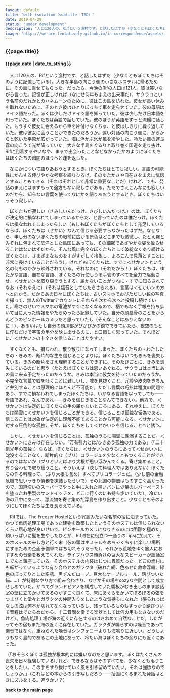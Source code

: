 ```yaml
---
layout: default
title: "with isolation（subtitle--TBD）"
date: 2019-04-29
status: "under development"
description: "人口120人の、Rifという漁村です、と話したはずだ（少なくともぼくたちはそのように記憶している）。大きな半島の向こう側の小さなホステルに帰るために、その車に乗せてもらった。"
image: "https://we-are-tentatively.github.io/in-correspondence/assets/images/2019-04-29-with-isolation-3.jpeg"
---
```


### {{page.title}}

#### {{page.date | date_to_string }}

　人口120人の、Rifという漁村です、と話したはずだ（少なくともぼくたちはそのように記憶している）。大きな半島の向こう側の小さなホステルに帰るために、その車に乗せてもらった。だったら、今晩のRifの人口は121人。彼は笑いながら言った。記憶が正しければ（なにせ何年もまえの出来事だ）、サクラコという名前のだれかとのハネムーンのために、彼はこの島を訪れた。彼女が長い休みを取れないために、そのとき彼はひとりぼっちで車を走らせていた。彼の母語はドイツ語だった。ぼくは少しだけドイツ語を知っていた。彼は少しだけ日本語を知っていた。ぼくたちは英語で話していた。彼のほうが英語をずっと流暢に話した。もうすぐ彼女に会えるから車を片付けなくちゃ、と彼はしきりに繰り返していた。彼は彼女に会うことができたのだろうか。遠い対話の向こう側に、からからと乾いた平原が広がっていた。海に浮かぶ氷が風を冷やした。冷たい風の運ぶ霧の向こうで光が降っていた。大きな半島をぐるりと取り巻く国道を走り抜け、Rifに到着するやいなや、まるで出会ったことなどなかったかのようにぼくたちはぼくたちの暗闇のほうへと踵を返した。
 
　なにかについて語りあおうとするとき、ぼくたちはとても寂しい。言語の可能性にかんする伸びやかな考察を繰りひろげ、そのゆたかさや自在さをまえに恍惚とすることもできる（それはそれとして非常に重要なことだ）けれど、でも、発話のまえにはまずもって途方もない寂しさがある。ただでさえこんなにも寂しいのだから、知らない言葉を使ってなにかを語りあおうとするとき、ぼくたちはいっそう寂しい。
 
　ぼくたちが寂しい（さみしいんだっけ、さびしいんだっけ。）のは、ぼくたちが決定的に損なわれてしまっているからだ、と言っていたのは誰だっけ。ぼくたちは損なわれてしまったらしい（もしもぼくたちがぼくたちとして充足しているならば、ぼくたちは〈せかい〉なんて信じる必要すらなかったはずだ。なぜなら、申し分のないぼくたちの眼前に広がる景色はどこまでも透徹し、たとえ霧とみぞれに包まれて茫洋とした島国にあっても、その細密であざやかな姿を曇らせることはないはずだから。そんな風に完全なぼくたちとして破綻なくあり続けるぼくたちは、さまざまなものをすがすがしく捨象し、よろこんで見落とすことに非常に長けていることだろう）。けれどもぼくたちは、すでに＜せかい＞という名の何ものかから疎外されている。それなのに（それだから！）ぼくたちは、ゆたかな言語、自在な言語、ぼくたちの行使しうる手管のすべてを全力で駆動させ、＜せかい＞を取り戻そうとする。届かないことがつねに・すでに知らされてなお（それゆえに）（それは福音としてもたらさられる）、言葉は＜せかい＞の方へと向かう。だからあの日々にぼくたちは、古いスマホでおびただしい数の写真を撮って、無人のTwitterアカウントにそれらを次から次へと投稿し続けていた。寒さのせいでスマホの電池がすぐになくなるので、柄でもなく手帳を持ち歩いて目に入った情報をやたらめったら記録していた。自分の頭蓋骨のことをがらんどうのピンホールカメラだと思っていたし（そんなことはありえないのに！）、あるいはもし自分の頭頂部がぴかぴかの鏡でできていたら、夜空のもとに佇むだけで宇宙の半分を映し出せるのに、と口惜しく思っていた。それほどに、＜せかい＞の十全さを信じることはたやすい。

　すくなくとも、損なわれ、散り散りになってしまった、ぼくたちの・わたしたちの・きみの、断片的な生を信じることよりは。ぼくたちはいつもきみを喪失している。きみの断片をさえ理解することができずに、そのたびごとに、きみを喪失しているのだと思う（たとえばぼくたちは思いあぐねる。サクラコは本当にあの島に来る予定だったのだろうか。きみは本当に彼女を待っていたのだろうか。不完全な言葉で嘘を吐くことは難しいし、嘘を見抜くこと、冗談や皮肉をきちんと弁別することは原理的にほとんど不可能だ。ただし言葉の巧拙は程度の問題であり、すでに損なわれてしまったぼくたちは、いかなる言語を以ってしても——母語であれ、なんであれ——きみを信じきることなんてできない）。他方で、＜せかい＞は決定的にぼくたちの手の届かないところにある、それゆえに、ぼくたちは闇雲に＜せかい＞を信じることができる。信じることは孤独な営為である。信じることは対象が決定的に理解不能であることから可能になる。＜せかい＞に対する圧倒的な孤独こそが、ぼくたちをして＜せかい＞を信じることへと誘う。
 
　しかし、＜せかい＞を信じることは、孤独のうちに闇雲に耽溺することだ。＜せかい＞にきみは存在しない。「万有引力とは/ひきあう孤独の力である」（「二十億光年の孤独」）ならば、ぼくたちは、＜せかい＞のうちにあって＜せかい＞に沈没することなく、断片的な（ブリ）コラージュを少なくともつくることができるのではないか（ブリといえばぶり大根が思い浮かんでくる。寄せ集めること。有り合わせで取り繕うこと。そういえば（決して料理人ではありえない）ぼくたちの作る料理って、（ぶり大根も含め）すべてブリコラージュだ。（少し前の金融危機で思いっきり債務を凍結したせいで）その北国の物価はものすごく高かったので、国道沿いのスーパーでやっと手に入れた黒いパンに少量のレバーペーストを塗ったお手製のサンドイッチを、どこに行くのにも持ち歩いていた）。冷たい海の只中にあって、漂流物を寄せ集めた浮島を作り出すこと。少なくともそのようにしてぼくたちは生き長らえている。

　Rifでは、The Freezer Hostelという冗談みたいな名前の宿に泊まっていた。かつて魚肉処理工場であった建物を改築したというそのホステルは信じられないくらい居心地が良いせいで、ピンホールカメラになりきるのには困難を極めた。頬いっぱいに髭を生やしたひとが、Rif滞在に役立つ一通りのTipsに加えて、そのホステルの来し方と行く末（彼の頭はホステルをめちゃくちゃに楽しい場所にするための企画予備軍ではち切れそうだった）、それから荒地をゆく旅人におすすめの音楽を教えてくれた。ライブハウス顔負けの巨大なスピーカーが談話室にでんと鎮座している。そのホステルの内装はじつに異質だった。どこの漁村にも転がっているような有り合わせのガラクタ（破れた網、色あせた救命浮輪、緑色のぽってりとした空瓶、黒ずんだロープ、巨大なケーブルリール、錆びついた錨……）が特別なやり方で組み合わさり、なぜかその場をcozyな空間として成立せしめていた。かつてグランドピアノを構成していた響板がむき出しのまま談話室の壁に立てかけてあるのがすごく良くて、床にあぐらをかいてぼろぼろの弦をつまびくと堂々とガラクタの仲間入りをしたような気持ちになれた（張られっぱなしの弦は何本か切れてなくなっているし、残っているものもすっかり錆びついて音程はでたらめだから、十二音階を奏でる楽器としては何の用もなさないのだけど）。魚肉処理工場が海の近くに存在するのはきわめて自然なことだ。したがってその宿もまた海の近くに存在していた。ガラクタが鳴らすのは噪音であって楽音ではなく、重ねられた噪音はシンフォニーよりも海鳴りに近しい。どうしようもなく島的であるこの土地にあって、冷たい海はぼくたちの余りにも近くにあった。


（「おそらくぼくは孤独が根本的には嫌いなのだと思います。ぼくはたくさんの喪失を日々経験しているけれど、できるならばそのすべてを、少なくとも弔うことをしたい。この手をすり抜けていく風を引き留めていたい。それは強欲なのでしょうか。」（これはどの本からの引き写しだろう――括弧にくるまれた発話はときにズルをする。違うかい？）　　

**[back to the main page](https://we-are-tentatively.github.io/in-correspondence)**
